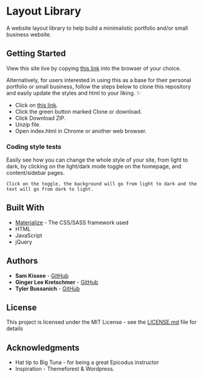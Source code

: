 # Layout Library

A website layout library to help build a minimalistic portfolio and/or small business website.

## Getting Started

View this site live by copying [this link](https://SamKissee.github.io/lil-layout-library/) into the browser of your choice.

Alternatively, for users interested in using this as a base for their personal portfolio or small business, follow the steps below to clone this repository and easily update the styles and html to your liking. ✨

* Click on [this link](https://github.com/SamKissee/lil-layout-library).
* Click the green button marked Clone or download.
* Click Download ZIP.
* Unzip file.
* Open index.html in Chrome or another web browser.

### Coding style tests

Easily see how you can change the whole style of your site, from light to dark, by clicking on the light/dark mode toggle on the homepage, and content/sidebar pages.

```
Click on the toggle, the background will go from light to dark and the text will go from dark to light.
```


## Built With

* [Materialize](http://www.materializecss.com) - The CSS/SASS framework used
* HTML
* JavaScript
* jQuery

## Authors

* **Sam Kissee** - [GitHub](https://github.com/samkisse)
* **Ginger Lee Kretschmer** - [GitHub](https://github.com/gingerlee)
* **Tyler Bussanich** - [GitHub](https://github.com/tbssnch)



## License

This project is licensed under the MIT License - see the [LICENSE.md](LICENSE.md) file for details

## Acknowledgments

* Hat tip to Big Tuna - for being a great Epicodus instructor
* Inspiration - Themeforest & Wordpress.
